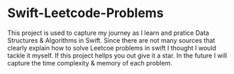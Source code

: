 # Swift-Leetcode-Problems

This project is used to capture my journey as I learn and pratice Data Structures & Algorithms in Swift. Since there are not many sources that clearly explain how to solve Leetcoe problems in swift I thought I would tackle it myself. If this project hellps you out give it a star. In the future I will capture the time complexity & memory of each problem.

